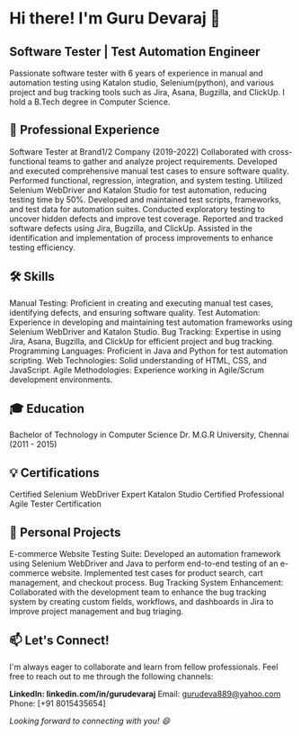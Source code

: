 # Hi there! I'm Guru Devaraj 👋
## Software Tester | Test Automation Engineer
Passionate software tester with 6 years of experience in manual and automation testing using Katalon studio, Selenium(python), and various project and bug tracking tools such as Jira, Asana, Bugzilla, and ClickUp. I hold a B.Tech degree in Computer Science.

## 💼 Professional Experience
Software Tester at Brand1/2 Company (2019-2022)
Collaborated with cross-functional teams to gather and analyze project requirements.
Developed and executed comprehensive manual test cases to ensure software quality.
Performed functional, regression, integration, and system testing.
Utilized Selenium WebDriver and Katalon Studio for test automation, reducing testing time by 50%.
Developed and maintained test scripts, frameworks, and test data for automation suites.
Conducted exploratory testing to uncover hidden defects and improve test coverage.
Reported and tracked software defects using Jira, Bugzilla, and ClickUp.
Assisted in the identification and implementation of process improvements to enhance testing efficiency.
## 🛠️ Skills
Manual Testing: Proficient in creating and executing manual test cases, identifying defects, and ensuring software quality.
Test Automation: Experience in developing and maintaining test automation frameworks using Selenium WebDriver and Katalon Studio.
Bug Tracking: Expertise in using Jira, Asana, Bugzilla, and ClickUp for efficient project and bug tracking.
Programming Languages: Proficient in Java and Python for test automation scripting.
Web Technologies: Solid understanding of HTML, CSS, and JavaScript.
Agile Methodologies: Experience working in Agile/Scrum development environments.
## 🎓 Education
Bachelor of Technology in Computer Science
Dr. M.G.R University, Chennai (2011 - 2015)
## 💡 Certifications
Certified Selenium WebDriver Expert
Katalon Studio Certified Professional
Agile Tester Certification
## 🌱 Personal Projects
E-commerce Website Testing Suite: Developed an automation framework using Selenium WebDriver and Java to perform end-to-end testing of an e-commerce website. Implemented test cases for product search, cart management, and checkout process.
Bug Tracking System Enhancement: Collaborated with the development team to enhance the bug tracking system by creating custom fields, workflows, and dashboards in Jira to improve project management and bug triaging.
## 📫 Let's Connect!
I'm always eager to collaborate and learn from fellow professionals. Feel free to reach out to me through the following channels:

**LinkedIn: linkedin.com/in/gurudevaraj**
Email: gurudeva889@yahoo.com
Phone: [+91 8015435654]

*Looking forward to connecting with you! 😄*
